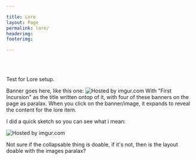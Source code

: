 ```yaml
---

title: Lore
layout: Page
permalink: lore/
headerimg: 
footerimg: 

---
```


<br /><br />

Test for Lore setup.



Banner goes here, like this one:
<img src="http://i.imgur.com/OQFYPhC.jpg" title="Hosted by imgur.com"/>
With "First Incursion" as the title written ontop of it, with four of these banners on the page as paralax. When you click on the banner/image, it expands to reveal the content for the lore item.

I did a quick sketch so you can see what i mean:

<img src="http://i.imgur.com/S1GDUwI.jpg" title="Hosted by imgur.com" />

Not sure if the collapsable thing is doable, if it's not, then is the layout doable with the images paralax?
